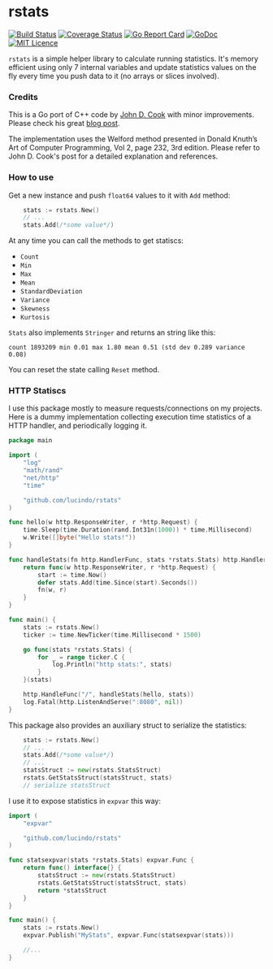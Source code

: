# rstats

[![Build Status](https://drone.io/github.com/lucindo/rstats/status.png)](https://drone.io/github.com/lucindo/rstats/latest)
[![Coverage Status](https://coveralls.io/repos/github/lucindo/rstats/badge.svg?branch=master)](https://coveralls.io/github/lucindo/rstats?branch=master)
[![Go Report Card](https://goreportcard.com/badge/github.com/lucindo/rstats)](https://goreportcard.com/report/github.com/lucindo/rstats)
[![GoDoc](https://godoc.org/github.com/lucindo/rstats?status.svg)](https://godoc.org/github.com/lucindo/rstats)
[![MIT Licence](https://badges.frapsoft.com/os/mit/mit.png?v=103)](https://opensource.org/licenses/mit-license.php)

`rstats` is a simple helper library to calculate running statistics. It's memory efficient using only 7 internal variables and update statistics values on the fly every time you push data to it (no arrays or slices involved).

### Credits

This is a Go port of C++ code by [John D. Cook](http://www.johndcook.com/) with minor improvements. Please check his great [blog post](http://www.johndcook.com/blog/standard_deviation/).

The implementation uses the Welford method presented in Donald Knuth’s Art of Computer Programming, Vol 2, page 232, 3rd edition. Please refer to John D. Cook's post for a detailed explanation and references.

### How to use

Get a new instance and push `float64` values to it with `Add` method:

```go
    stats := rstats.New()
    // ...
    stats.Add(/*some value*/)
```

At any time you can call the methods to get statiscs:

 * `Count`
 * `Min`
 * `Max`
 * `Mean`
 * `StandardDeviation`
 * `Variance`
 * `Skewness`
 * `Kurtosis`

`Stats` also implements `Stringer` and returns an string like this:

```
count 1893209 min 0.01 max 1.80 mean 0.51 (std dev 0.289 variance 0.08)
```

You can reset the state calling `Reset` method.

### HTTP Statiscs

I use this package mostly to measure requests/connections on my projects. Here is a dummy implementation collecting execution time statistics of a HTTP handler, and periodically logging it.

```go
package main

import (
	"log"
	"math/rand"
	"net/http"
	"time"

	"github.com/lucindo/rstats"
)

func hello(w http.ResponseWriter, r *http.Request) {
	time.Sleep(time.Duration(rand.Int31n(1000)) * time.Millisecond)
	w.Write([]byte("Hello stats!"))
}

func handleStats(fn http.HandlerFunc, stats *rstats.Stats) http.HandlerFunc {
	return func(w http.ResponseWriter, r *http.Request) {
		start := time.Now()
		defer stats.Add(time.Since(start).Seconds())
		fn(w, r)
	}
}

func main() {
	stats := rstats.New()
	ticker := time.NewTicker(time.Millisecond * 1500)

	go func(stats *rstats.Stats) {
		for _ = range ticker.C {
			log.Println("http stats:", stats)
		}
	}(stats)

	http.HandleFunc("/", handleStats(hello, stats))
	log.Fatal(http.ListenAndServe(":8080", nil))
}
```

This package also provides an auxiliary struct to serialize the statistics:

```go
    stats := rstats.New()
    // ...
    stats.Add(/*some value*/)
    // ...
	statsStruct := new(rstats.StatsStruct)
	rstats.GetStatsStruct(statsStruct, stats)
    // serialize statsStruct
```

I use it to expose statistics in `expvar` this way:

```go
import (
	"expvar"

	"github.com/lucindo/rstats"
)

func statsexpvar(stats *rstats.Stats) expvar.Func {
	return func() interface{} {
		statsStruct := new(rstats.StatsStruct)
		rstats.GetStatsStruct(statsStruct, stats)
		return *statsStruct
	}
}

func main() {
	stats := rstats.New()
	expvar.Publish("MyStats", expvar.Func(statsexpvar(stats)))

    //...
}
```
